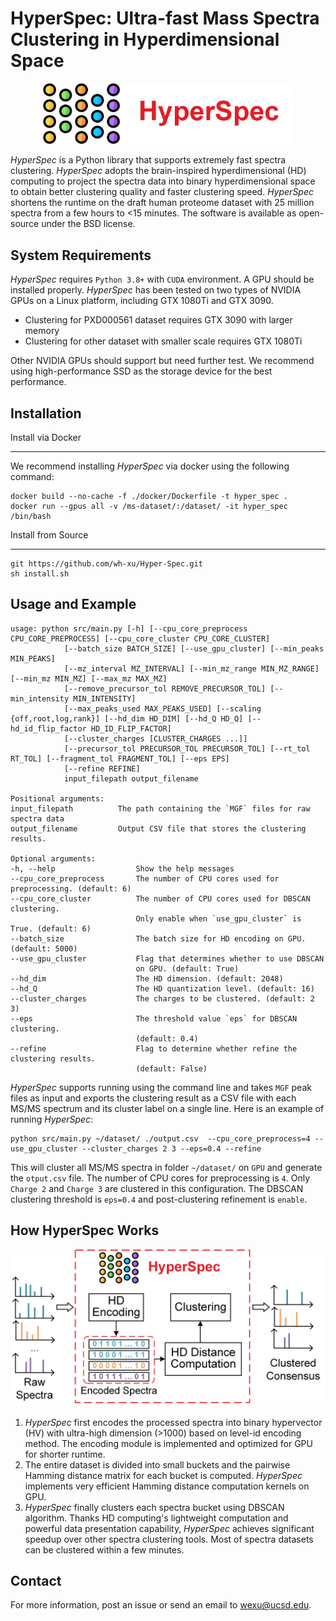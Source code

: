 HyperSpec: Ultra-fast Mass Spectra Clustering in Hyperdimensional Space
=======================================================

<p align="center">
    <img src="./img/logo.png" width="400">
</p>


_HyperSpec_ is a Python library that supports extremely fast spectra clustering. _HyperSpec_ adopts the brain-inspired hyperdimensional (HD) computing to project the spectra data into binary hyperdimensional space to obtain better clustering quality and faster clustering speed. _HyperSpec_ shortens the runtime on the draft human proteome dataset with 25 million spectra from a few hours to <15 minutes. The software is available as open-source under the BSD license.


System Requirements
------------------------------------------------------

_HyperSpec_ requires `Python 3.8+` with `CUDA` environment. A GPU should be installed properly. _HyperSpec_ has been tested on two types of NVIDIA GPUs on a Linux platform, including GTX 1080Ti and GTX 3090. 

- Clustering for PXD000561 dataset requires GTX 3090 with larger memory
- Clustering for other dataset with smaller scale requires GTX 1080Ti

Other NVIDIA GPUs should support but need further test. We recommend using high-performance SSD as the storage device for the best performance.

Installation
------------------------------------------------------

Install via Docker
*********************

We recommend installing _HyperSpec_ via docker using the following command:

    docker build --no-cache -f ./docker/Dockerfile -t hyper_spec .
    docker run --gpus all -v /ms-dataset/:/dataset/ -it hyper_spec /bin/bash

Install from Source
*********************

    git https://github.com/wh-xu/Hyper-Spec.git
    sh install.sh

Usage and Example
------------------------------------------------------

    usage: python src/main.py [-h] [--cpu_core_preprocess CPU_CORE_PREPROCESS] [--cpu_core_cluster CPU_CORE_CLUSTER]
                [--batch_size BATCH_SIZE] [--use_gpu_cluster] [--min_peaks MIN_PEAKS]
                [--mz_interval MZ_INTERVAL] [--min_mz_range MIN_MZ_RANGE] [--min_mz MIN_MZ] [--max_mz MAX_MZ] 
                [--remove_precursor_tol REMOVE_PRECURSOR_TOL] [--min_intensity MIN_INTENSITY]
                [--max_peaks_used MAX_PEAKS_USED] [--scaling {off,root,log,rank}] [--hd_dim HD_DIM] [--hd_Q HD_Q] [--hd_id_flip_factor HD_ID_FLIP_FACTOR]
                [--cluster_charges [CLUSTER_CHARGES ...]] 
                [--precursor_tol PRECURSOR_TOL PRECURSOR_TOL] [--rt_tol RT_TOL] [--fragment_tol FRAGMENT_TOL] [--eps EPS]
                [--refine REFINE]
                input_filepath output_filename

    Positional arguments:
    input_filepath          The path containing the `MGF` files for raw spectra data
    output_filename         Output CSV file that stores the clustering results.

    Optional arguments:
    -h, --help                  Show the help messages
    --cpu_core_preprocess       The number of CPU cores used for preprocessing. (default: 6)
    --cpu_core_cluster          The number of CPU cores used for DBSCAN clustering. 
                                Only enable when `use_gpu_cluster` is True. (default: 6)
    --batch_size                The batch size for HD encoding on GPU. (default: 5000)
    --use_gpu_cluster           Flag that determines whether to use DBSCAN 
                                on GPU. (default: True)
    --hd_dim                    The HD dimension. (default: 2048)
    --hd_Q                      The HD quantization level. (default: 16)
    --cluster_charges           The charges to be clustered. (default: 2 3)
    --eps                       The threshold value `eps` for DBSCAN clustering. 
                                (default: 0.4)
    --refine                    Flag to determine whether refine the clustering results.
                                (default: False)

_HyperSpec_ supports running using the command line and takes `MGF` peak files as input and exports the clustering result as a CSV file with each MS/MS spectrum and its cluster label on a single line. Here is an example of running _HyperSpec_:

    python src/main.py ~/dataset/ ./output.csv  --cpu_core_preprocess=4 --use_gpu_cluster --cluster_charges 2 3 --eps=0.4 --refine

This will cluster all MS/MS spectra in folder `~/dataset/` on `GPU` and generate the `otput.csv` file. The number of CPU cores for preprocessing is `4`. Only `Charge 2` and `Charge 3` are clustered in this configuration. The DBSCAN clustering threshold is `eps=0.4` and post-clustering refinement is `enable`.

How HyperSpec Works
------------------------------------------------------

<p align="center">
    <img src="./img/tog.png" width="600">
</p>

1. _HyperSpec_ first encodes the processed spectra into binary hypervector (HV) with ultra-high dimension (>1000) based on level-id encoding method. The encoding module is implemented and optimized for GPU for shorter runtime.
2. The entire dataset is divided into small buckets and the pairwise Hamming distance matrix for each bucket is computed. _HyperSpec_ implements very efficient Hamming distance computation kernels on GPU.
3. _HyperSpec_ finally clusters each spectra bucket using DBSCAN algorithm. Thanks HD computing's lightweight computation and powerful data presentation capability, _HyperSpec_ achieves significant speedup over other spectra clustering tools. Most of spectra datasets can be clustered within a few minutes.

Contact
------------------------------------------------------

For more information, post an issue or send an email to <wexu@ucsd.edu>.